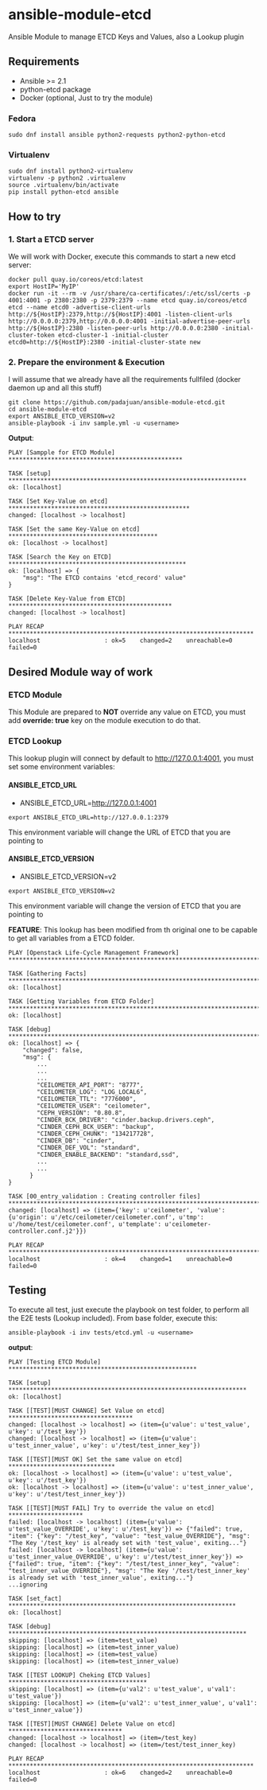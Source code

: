 # ansible-module-etcd
Ansible Module to manage ETCD Keys and Values, also a Lookup plugin

## Requirements
- Ansible >= 2.1
- python-etcd package
- Docker (optional, Just to try the module)

### Fedora
```
sudo dnf install ansible python2-requests python2-python-etcd
```

### Virtualenv
```
sudo dnf install python2-virtualenv
virtualenv -p python2 .virtualenv
source .virtualenv/bin/activate
pip install python-etcd ansible
```

## How to try
### 1. Start a ETCD server
We will work with Docker, execute this commands to start a new etcd server:

```
docker pull quay.io/coreos/etcd:latest
export HostIP='MyIP'
docker run -it --rm -v /usr/share/ca-certificates/:/etc/ssl/certs -p 4001:4001 -p 2380:2380 -p 2379:2379 --name etcd quay.io/coreos/etcd etcd --name etcd0 -advertise-client-urls http://${HostIP}:2379,http://${HostIP}:4001 -listen-client-urls http://0.0.0.0:2379,http://0.0.0.0:4001 -initial-advertise-peer-urls http://${HostIP}:2380 -listen-peer-urls http://0.0.0.0:2380 -initial-cluster-token etcd-cluster-1 -initial-cluster etcd0=http://${HostIP}:2380 -initial-cluster-state new
```

### 2. Prepare the environment & Execution
I will assume that we already have all the requirements fullfiled (docker daemon up and all this stuff)

```
git clone https://github.com/padajuan/ansible-module-etcd.git
cd ansible-module-etcd
export ANSIBLE_ETCD_VERSION=v2
ansible-playbook -i inv sample.yml -u <username>
```

**Output**:
```
PLAY [Sampple for ETCD Module] *************************************************

TASK [setup] *******************************************************************
ok: [localhost]

TASK [Set Key-Value on etcd] ***************************************************
changed: [localhost -> localhost]

TASK [Set the same Key-Value on etcd] ******************************************
ok: [localhost -> localhost]

TASK [Search the Key on ETCD] **************************************************
ok: [localhost] => {
    "msg": "The ETCD contains 'etcd_record' value"
}

TASK [Delete Key-Value from ETCD] **********************************************
changed: [localhost -> localhost]

PLAY RECAP *********************************************************************
localhost                  : ok=5    changed=2    unreachable=0    failed=0   
```

## Desired Module way of work
### ETCD Module
This Module are prepared to **NOT** override any value on ETCD, you must add **override: true** key on the module execution to do that.

### ETCD Lookup
This lookup plugin will connect by default to http://127.0.0.1:4001, you must set some environment variables: 

#### ANSIBLE_ETCD_URL
- ANSIBLE_ETCD_URL=http://127.0.0.1:4001
```
export ANSIBLE_ETCD_URL=http://127.0.0.1:2379
```

This environment variable will change the URL of ETCD that you are pointing to

#### ANSIBLE_ETCD_VERSION
- ANSIBLE_ETCD_VERSION=v2
```
export ANSIBLE_ETCD_VERSION=v2
```

This environment variable will change the version of ETCD that you are pointing to

**FEATURE**: This lookup has been modified from th original one to be capable to get all variables from a ETCD folder.

```
PLAY [Openstack Life-Cycle Management Framework] *********************************************************************************************************************************************

TASK [Gathering Facts] ***********************************************************************************************************************************************************************
ok: [localhost]

TASK [Getting Variables from ETCD Folder] ****************************************************************************************************************************************************
ok: [localhost]

TASK [debug] *********************************************************************************************************************************************************************************
ok: [localhost] => {
    "changed": false,
    "msg": {
        ...
        ...
        ...
        "CEILOMETER_API_PORT": "8777",
        "CEILOMETER_LOG": "LOG_LOCAL6",
        "CEILOMETER_TTL": "7776000",
        "CEILOMETER_USER": "ceilometer",
        "CEPH_VERSION": "0.80.8",
        "CINDER_BCK_DRIVER": "cinder.backup.drivers.ceph",
        "CINDER_CEPH_BCK_USER": "backup",
        "CINDER_CEPH_CHUNK": "134217728",
        "CINDER_DB": "cinder",
        "CINDER_DEF_VOL": "standard",
        "CINDER_ENABLE_BACKEND": "standard,ssd",
        ...
        ...
      }
}

TASK [00_entry_validation : Creating controller files] ***************************************************************************************************************************************
changed: [localhost] => (item={'key': u'ceilometer', 'value': {u'origin': u'/etc/ceilometer/ceilometer.conf', u'tmp': u'/home/test/ceilometer.conf', u'template': u'ceilometer-controller.conf.j2'}})

PLAY RECAP ***********************************************************************************************************************************************************************************
localhost                  : ok=4    changed=1    unreachable=0    failed=0   
```

## Testing
To execute all test, just execute the playbook on test folder, to perform all the E2E tests (Lookup included). From base folder, execute this:

```
ansible-playbook -i inv tests/etcd.yml -u <username>
```

**output**:
```
PLAY [Testing ETCD Module] *****************************************************

TASK [setup] *******************************************************************
ok: [localhost]

TASK [[TEST][MUST CHANGE] Set Value on etcd] ***********************************
changed: [localhost -> localhost] => (item={u'value': u'test_value', u'key': u'/test_key'})
changed: [localhost -> localhost] => (item={u'value': u'test_inner_value', u'key': u'/test/test_inner_key'})

TASK [[TEST][MUST OK] Set the same value on etcd] ******************************
ok: [localhost -> localhost] => (item={u'value': u'test_value', u'key': u'/test_key'})
ok: [localhost -> localhost] => (item={u'value': u'test_inner_value', u'key': u'/test/test_inner_key'})

TASK [[TEST][MUST FAIL] Try to override the value on etcd] *********************
failed: [localhost -> localhost] (item={u'value': u'test_value_OVERRIDE', u'key': u'/test_key'}) => {"failed": true, "item": {"key": "/test_key", "value": "test_value_OVERRIDE"}, "msg": "The Key '/test_key' is already set with 'test_value', exiting..."}
failed: [localhost -> localhost] (item={u'value': u'test_inner_value_OVERRIDE', u'key': u'/test/test_inner_key'}) => {"failed": true, "item": {"key": "/test/test_inner_key", "value": "test_inner_value_OVERRIDE"}, "msg": "The Key '/test/test_inner_key' is already set with 'test_inner_value', exiting..."}
...ignoring

TASK [set_fact] ****************************************************************
ok: [localhost]

TASK [debug] *******************************************************************
skipping: [localhost] => (item=test_value)
skipping: [localhost] => (item=test_inner_value)
skipping: [localhost] => (item=test_value)
skipping: [localhost] => (item=test_inner_value)

TASK [[TEST LOOKUP] Cheking ETCD Values] ***************************************
skipping: [localhost] => (item={u'val2': u'test_value', u'val1': u'test_value'})
skipping: [localhost] => (item={u'val2': u'test_inner_value', u'val1': u'test_inner_value'})

TASK [[TEST][MUST CHANGE] Delete Value on etcd] ********************************
changed: [localhost -> localhost] => (item=/test_key)
changed: [localhost -> localhost] => (item=/test/test_inner_key)

PLAY RECAP *********************************************************************
localhost                  : ok=6    changed=2    unreachable=0    failed=0   
```
